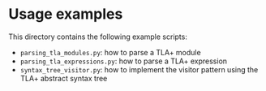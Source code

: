 # Usage examples

This directory contains the following example scripts:

- `parsing_tla_modules.py`: how to parse a TLA+ module
- `parsing_tla_expressions.py`: how to parse a TLA+ expression
- `syntax_tree_visitor.py`: how to implement the visitor pattern using the
  TLA+ abstract syntax tree
